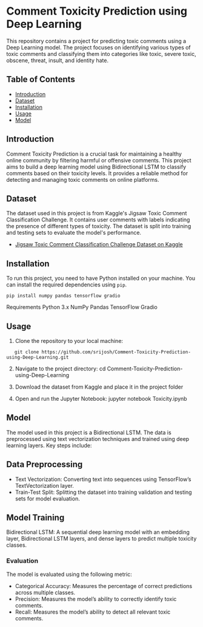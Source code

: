 # Comment Toxicity Prediction using Deep Learning

This repository contains a project for predicting toxic comments using a Deep Learning model. The project focuses on identifying various types of toxic comments and classifying them into categories like toxic, severe toxic, obscene, threat, insult, and identity hate.

## Table of Contents

- [Introduction](#introduction)
- [Dataset](#dataset)
- [Installation](#installation)
- [Usage](#usage)
- [Model](#model)

## Introduction

Comment Toxicity Prediction is a crucial task for maintaining a healthy online community by filtering harmful or offensive comments. This project aims to build a deep learning model using Bidirectional LSTM to classify comments based on their toxicity levels. It provides a reliable method for detecting and managing toxic comments on online platforms.

## Dataset

The dataset used in this project is from Kaggle's Jigsaw Toxic Comment Classification Challenge. It contains user comments with labels indicating the presence of different types of toxicity. The dataset is split into training and testing sets to evaluate the model's performance.

- [Jigsaw Toxic Comment Classification Challenge Dataset on Kaggle](https://www.kaggle.com/c/jigsaw-toxic-comment-classification-challenge/data)

## Installation

To run this project, you need to have Python installed on your machine. You can install the required dependencies using `pip`.

```
pip install numpy pandas tensorflow gradio
```

Requirements
Python 3.x
NumPy
Pandas
TensorFlow
Gradio

## Usage

1. Clone the repository to your local machine:

```
   git clone https://github.com/srijosh/Comment-Toxicity-Prediction-using-Deep-Learning.git

```

2. Navigate to the project directory:
   cd Comment-Toxicity-Prediction-using-Deep-Learning

3. Download the dataset from Kaggle and place it in the project folder

4. Open and run the Jupyter Notebook:
   jupyter notebook Toxicity.ipynb

## Model

The model used in this project is a Bidirectional LSTM. The data is preprocessed using text vectorization techniques and trained using deep learning layers. Key steps include:

## Data Preprocessing

- Text Vectorization: Converting text into sequences using TensorFlow’s TextVectorization layer.
- Train-Test Split: Splitting the dataset into training validation and testing sets for model evaluation.

## Model Training

Bidirectional LSTM: A sequential deep learning model with an embedding layer, Bidirectional LSTM layers, and dense layers to predict multiple toxicity classes.

### Evaluation

The model is evaluated using the following metric:

- Categorical Accuracy: Measures the percentage of correct predictions across multiple classes.
- Precision: Measures the model’s ability to correctly identify toxic comments.
- Recall: Measures the model’s ability to detect all relevant toxic comments.
